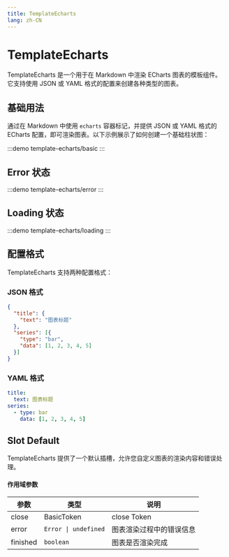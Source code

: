 ```yaml
---
title: TemplateEcharts
lang: zh-CN
---
```


# TemplateEcharts

TemplateEcharts 是一个用于在 Markdown 中渲染 ECharts 图表的模板组件。它支持使用 JSON 或 YAML 格式的配置来创建各种类型的图表。

## 基础用法

通过在 Markdown 中使用 `echarts` 容器标记，并提供 JSON 或 YAML 格式的 ECharts 配置，即可渲染图表。以下示例展示了如何创建一个基础柱状图：

:::demo
template-echarts/basic
:::

## Error 状态

:::demo
template-echarts/error
:::

## Loading 状态

:::demo
template-echarts/loading
:::

## 配置格式

TemplateEcharts 支持两种配置格式：

### JSON 格式

```json
{
  "title": {
    "text": "图表标题"
  },
  "series": [{
    "type": "bar",
    "data": [1, 2, 3, 4, 5]
  }]
}
```

### YAML 格式

```yaml
title:
  text: 图表标题
series:
  - type: bar
    data: [1, 2, 3, 4, 5]
```

## Slot Default

TemplateEcharts 提供了一个默认插槽，允许您自定义图表的渲染内容和错误处理。

#### 作用域参数

| 参数 | 类型 | 说明 |
| --- | --- | --- |
| close | BasicToken | close Token |
| error | `Error \| undefined` | 图表渲染过程中的错误信息 |
| finished | `boolean` | 图表是否渲染完成 |
